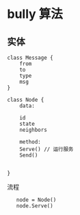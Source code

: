# bully 算法

## 实体

```
class Message {
    from
    to
    type
    msg
}
```
```
class Node {
    data:
    
    id
    state
    neighbors
    
    method:
    Serve() // 运行服务
    Send()
    
       
}   
```



流程
```
   node = Node()
   node.Serve() 
```
